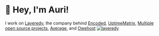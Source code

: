 
# 👋 Hey, I'm Auri!

I work on [Layeredy](https://layeredy.com), the company behind [Encoded](https://encoded.sh), [UptimeMatrix](https://uptimematrix.com), [Multiple open source projects](https://github.com/layeredy), [Average](https://averagebot.com), and [Owehost](https://owehost.com)
[![layeredy](https://r2.layeredy.com/wordmark.png)](https://layeredy.com)
